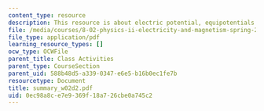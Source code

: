 ```yaml
---
content_type: resource
description: This resource is about electric potential, equipotentials.
file: /media/courses/8-02-physics-ii-electricity-and-magnetism-spring-2007/0ec98a8ce7e9369f18a726cbe0a745c2_summary_w02d2.pdf
file_type: application/pdf
learning_resource_types: []
ocw_type: OCWFile
parent_title: Class Activities
parent_type: CourseSection
parent_uid: 588b48d5-a339-0347-e6e5-b16b0ec1fe7b
resourcetype: Document
title: summary_w02d2.pdf
uid: 0ec98a8c-e7e9-369f-18a7-26cbe0a745c2
---
```

